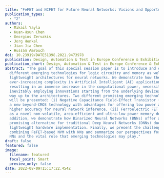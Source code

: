 ```yaml
---
title: "FeFET and NCFET for Future Neural Networks: Visions and Opportunities"
publication_types:
  - "2"
authors:
  - Mikail Yayla
  - Kuan-Hsun Chen
  - Georgios Zervakis
  - Jorg Henkel
  - Jian-Jia Chen
  - Hussam Amrouch
doi: 10.23919/DATE51398.2021.9473978
publication: Design, Automation & Test in Europe Conference & Exhibition (DATE)
publication_short: Design, Automation & Test in Europe Conference & Exhibition (DATE)
abstract: "The goal of this special session paper is to introduce and discuss
  different emerging technologies for logic circuitry and memory as well as new
  lightweight architectures for neural networks. We demonstrate how the
  ever-increasing complexity in Artificial Intelligent (AI) applications,
  resulting in an immense increase in the computational power, necessitates
  inevitably employing innovations starting from the underlying devices all the
  way up to the architectures. Two different promising emerging technologies
  will be presented: (i) Negative Capacitance Field-Effect Transistor (NCFET) as
  a new beyond-CMOS technology with advantages for offering low power and/or
  higher accuracy for neural network inference. (ii) Ferroelectric FET (FeFET)
  as a novel non-volatile, area-efficient and ultra-low power memory device. In
  addition, we demonstrate how Binarized Neural Networks (BNNs) offer a
  promising alternative for traditional Deep Neural Networks (DNNs) due to its
  lightweight hardware implementation. Finally, we present the challenges from
  combining FeFET-based NVM with NNs and summarize our perspectives for future
  NNs and the vital role that emerging technologies may play."
draft: false
featured: false
image:
  filename: featured
  focal_point: Smart
  preview_only: false
date: 2022-08-09T15:17:22.454Z
---
```

